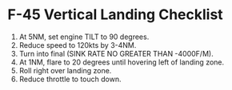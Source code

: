 # F-45 Vertical Landing Checklist

1. At 5NM, set engine TILT to 90 degrees.
2. Reduce speed to 120kts by 3-4NM.
3. Turn into final (SINK RATE NO GREATER THAN -4000F/M).
4. At 1NM, flare to 20 degrees until hovering left of landing zone.
5. Roll right over landing zone.
6. Reduce throttle to touch down.
